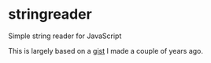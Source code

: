 # stringreader
Simple string reader for JavaScript

This is largely based on a [gist](https://gist.github.com/frostney/4746769) I made a couple of years ago. 

